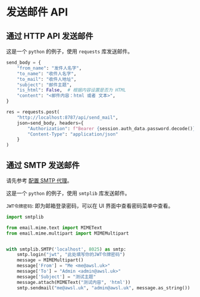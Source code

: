 # 发送邮件 API

## 通过 HTTP API 发送邮件

这是一个 `python` 的例子，使用 `requests` 库发送邮件。

```python
send_body = {
    "from_name": "发件人名字",
    "to_name": "收件人名字",
    "to_mail": "收件人地址",
    "subject": "邮件主题",
    "is_html": False,  # 根据内容设置是否为 HTML
    "content": "<邮件内容：html 或者 文本>",
}

res = requests.post(
    "http://localhost:8787/api/send_mail",
    json=send_body, headers={
        "Authorization": f"Bearer {session.auth_data.password.decode()}",
        "Content-Type": "application/json"
    }
)
```

## 通过 SMTP 发送邮件

请先参考 [配置 SMTP 代理](/zh/guide/feature/config-smtp-proxy.html)。

这是一个 `python` 的例子，使用 `smtplib` 库发送邮件。

`JWT令牌密码`: 即为邮箱登录密码，可以在 UI 界面中查看密码菜单中查看。

```python
import smtplib

from email.mime.text import MIMEText
from email.mime.multipart import MIMEMultipart


with smtplib.SMTP('localhost', 8025) as smtp:
    smtp.login("jwt", "此处填写你的JWT令牌密码")
    message = MIMEMultipart()
    message['From'] = "Me <me@awsl.uk>"
    message['To'] = "Admin <admin@awsl.uk>"
    message['Subject'] = "测试主题"
    message.attach(MIMEText("测试内容", 'html'))
    smtp.sendmail("me@awsl.uk", "admin@awsl.uk", message.as_string())
```

